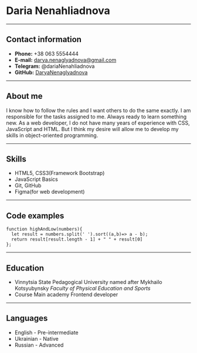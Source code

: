 # Daria Nenahliadnova
--- 

## Contact information

- **Phone:** +38 063 5554444 
- **E-mail:** darya.nenaglyadnova@gmail.com
- **Telegram:** @dariaNenahliadnova
- **GitHub:** [DaryaNenaglyadnova](адрес "https://github.com/DaryaNenaglyadnova")

---

## About me

<p>I know how to follow the rules and I want others to
do the same
 exactly.  I am responsible for the tasks
assigned to me.  Always
ready to learn something new.
As a web developer, I do not have many
years of experience with CSS, JavaScript
and HTML. But I think my desire will allow
me to develop my skills in object-oriented
programming.</p>

---

## Skills

* HTML5, CSS3(Framework Bootstrap)
* JavaScript Basics
* Git, GitHub
* Figma(for web development)

---

## Code examples

```
function highAndLow(numbers){
  let result = numbers.split(' ').sort((a,b)=> a - b);
  return result[result.length - 1] + " " + result[0]
};
```

---
## Education

* Vinnytsia State Pedagogical University named
after Mykhailo Kotsyubynsky
_Faculty of Physical Education and Sports_
* Course Main academy
Frontend developer

---

## Languages

* English - Pre-intermediate
* Ukrainian - Native
* Russian  - Advanced
 

